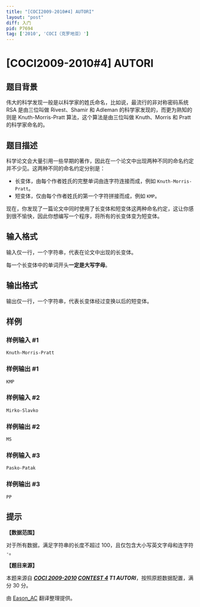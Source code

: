 ```yaml
---
title: "[COCI2009-2010#4] AUTORI"
layout: "post"
diff: 入门
pid: P7694
tag: ['2010', 'COCI（克罗地亚）']
---
```

# [COCI2009-2010#4] AUTORI
## 题目背景

伟大的科学发现一般是以科学家的姓氏命名，比如说，最流行的非对称密码系统 RSA 是由三位叫做 Rivest、Shamir 和 Adleman 的科学家发现的，而更为熟知的则是 Knuth-Morris-Pratt 算法，这个算法是由三位叫做 Knuth、Morris 和 Pratt 的科学家命名的。
## 题目描述

科学论文会大量引用一些早期的著作，因此在一个论文中出现两种不同的命名约定并不少见。这两种不同的命名约定分别是：

- 长变体，由每个作者姓氏的完整单词由连字符连接而成，例如 `Knuth-Morris-Pratt`。
- 短变体，仅由每个作者姓氏的第一个字符拼接而成，例如 `KMP`。

现在，你发现了一篇论文中同时使用了长变体和短变体这两种命名约定，这让你感到很不愉快，因此你想编写一个程序，将所有的长变体变为短变体。
## 输入格式

输入仅一行，一个字符串，代表在论文中出现的长变体。

每一个长变体中的单词开头**一定是大写字母**。
## 输出格式

输出仅一行，一个字符串，代表长变体经过变换以后的短变体。
## 样例

### 样例输入 #1
```
Knuth-Morris-Pratt
```
### 样例输出 #1
```
KMP
```
### 样例输入 #2
```
Mirko-Slavko
```
### 样例输出 #2
```
MS
```
### 样例输入 #3
```
Pasko-Patak
```
### 样例输出 #3
```
PP
```
## 提示

**【数据范围】**

对于所有数据，满足字符串的长度不超过 $100$，且仅包含大小写英文字母和连字符 `-`。

**【题目来源】**

本题来源自 **_[COCI 2009-2010](https://hsin.hr/coci/archive/2009_2010/) [CONTEST 4](https://hsin.hr/coci/archive/2009_2010/contest4_tasks.pdf) T1 AUTORI_**，按照原题数据配置，满分 $30$ 分。

由 [Eason_AC](https://www.luogu.com.cn/user/112917) 翻译整理提供。
